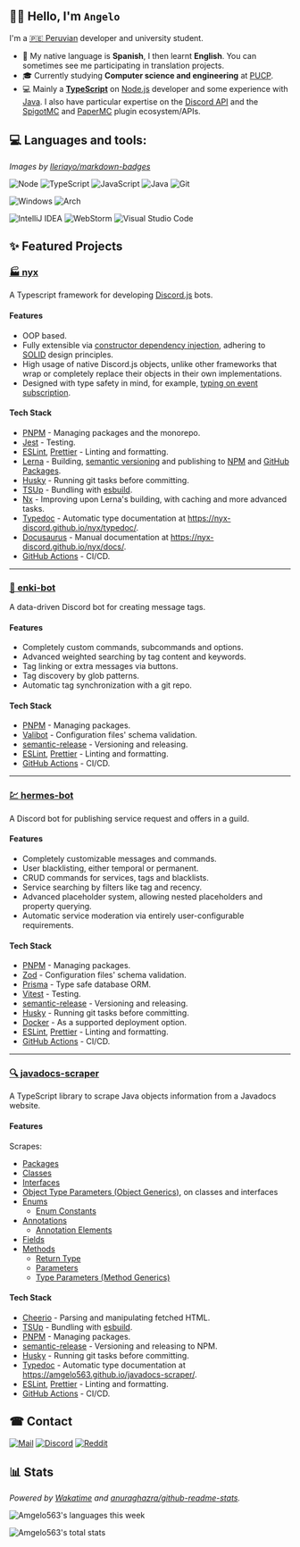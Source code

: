 ## 👋🏽 Hello, I'm `Angelo`

I'm a [🇵🇪 Peruvian](https://peru.info/en-us/) developer and university student.

- 💬 My native language is **Spanish**, I then learnt **English**. You can sometimes see me participating in translation projects.
- 🎓 Currently studying **Computer science and engineering** at [PUCP](https://www.pucp.edu.pe/en/).
- 💻 Mainly a **[TypeScript](https://www.typescriptlang.org/)** on [Node.js](https://nodejs.org/en/) developer and some experience with [Java](https://www.java.com/es/). I also have particular expertise on the [Discord API](https://discord.com/developers/docs/reference) and the [SpigotMC](https://www.spigotmc.org/) and [PaperMC](https://papermc.io/) plugin ecosystem/APIs.

## 💻 Languages and tools:

*Images by [Ileriayo/markdown-badges](https://github.com/Ileriayo/markdown-badges)*

![Node](https://img.shields.io/badge/node.js-6DA55F?style=for-the-badge&logo=node.js&logoColor=white)
![TypeScript](https://img.shields.io/badge/typescript-%23007ACC.svg?style=for-the-badge&logo=typescript&logoColor=white)
![JavaScript](https://img.shields.io/badge/javascript-%23323330.svg?style=for-the-badge&logo=javascript&logoColor=%23F7DF1E)
![Java](https://img.shields.io/badge/java-%23ED8B00.svg?style=for-the-badge&logo=java&logoColor=white)
![Git](https://img.shields.io/badge/git-%23F05033.svg?style=for-the-badge&logo=git&logoColor=white)

![Windows](https://img.shields.io/badge/Windows-0078D6?style=for-the-badge&logo=windows&logoColor=white)
![Arch](https://img.shields.io/badge/Arch%20Linux-1793D1?logo=arch-linux&logoColor=fff&style=for-the-badge)

![IntelliJ IDEA](https://img.shields.io/badge/IntelliJIDEA-000000.svg?style=for-the-badge&logo=intellij-idea&logoColor=white)
![WebStorm](https://img.shields.io/badge/webstorm-143?style=for-the-badge&logo=webstorm&logoColor=white&color=black)
![Visual Studio Code](https://img.shields.io/badge/Visual%20Studio%20Code-0078d7.svg?style=for-the-badge&logo=visual-studio-code&logoColor=white)

## ✨ Featured Projects
### [🏭 nyx](https://github.com/nyx-discord/nyx)
A Typescript framework for developing [Discord.js](https://discord.js.org/) bots.
#### Features
- OOP based.
- Fully extensible via [constructor dependency injection](https://en.wikipedia.org/wiki/Dependency_injection?oldformat=true), adhering to [SOLID](https://en.wikipedia.org/wiki/SOLID?oldformat=true) design principles.
- High usage of native Discord.js objects, unlike other frameworks that wrap or completely replace their objects in their own implementations.
- Designed with type safety in mind, for example, [typing on event subscription](https://nyx-discord.github.io/nyx/docs/features/events/event-overview#-event-type-safety).
#### Tech Stack
- [PNPM](https://pnpm.io/) - Managing packages and the monorepo.
- [Jest](https://jestjs.io/) - Testing.
- [ESLint](https://eslint.org/), [Prettier](https://prettier.io/) - Linting and formatting.
- [Lerna](https://lerna.js.org/) - Building, [semantic versioning](https://semver.org/) and publishing to [NPM](https://www.npmjs.com/) and [GitHub Packages](https://docs.github.com/en/packages/learn-github-packages/introduction-to-github-packages).
- [Husky](https://typicode.github.io/husky/) - Running git tasks before committing.
- [TSUp](https://github.com/egoist/tsup) - Bundling with [esbuild](https://github.com/evanw/esbuild).
- [Nx](https://nx.dev/) - Improving upon Lerna's building, with caching and more advanced tasks.
- [Typedoc](https://typedoc.org/) - Automatic type documentation at https://nyx-discord.github.io/nyx/typedoc/.
- [Docusaurus](https://docusaurus.io/) - Manual documentation at https://nyx-discord.github.io/nyx/docs/.
- [GitHub Actions](https://github.com/features/actions) - CI/CD.

---

### [💬 enki-bot](https://github.com/Amgelo563/enki-bot)
A data-driven Discord bot for creating message tags.

#### Features
- Completely custom commands, subcommands and options.
- Advanced weighted searching by tag content and keywords.
- Tag linking or extra messages via buttons.
- Tag discovery by glob patterns.
- Automatic tag synchronization with a git repo.

#### Tech Stack
- [PNPM](https://pnpm.io/) - Managing packages.
- [Valibot](https://valibot.dev/) - Configuration files' schema validation.
- [semantic-release](https://github.com/semantic-release/semantic-release) - Versioning and releasing.
- [ESLint](https://eslint.org/), [Prettier](https://prettier.io/) - Linting and formatting.
- [GitHub Actions](https://github.com/features/actions) - CI/CD.

---

### [💹 hermes-bot](https://github.com/Amgelo563/enki-bot)
A Discord bot for publishing service request and offers in a guild.

#### Features
- Completely customizable messages and commands.
- User blacklisting, either temporal or permanent.
- CRUD commands for services, tags and blacklists.
- Service searching by filters like tag and recency.
- Advanced placeholder system, allowing nested placeholders and property querying.
- Automatic service moderation via entirely user-configurable requirements.

#### Tech Stack
- [PNPM](https://pnpm.io/) - Managing packages.
- [Zod](https://zod.dev/) - Configuration files' schema validation.
- [Prisma](https://www.prisma.io/orm) - Type safe database ORM.
- [Vitest](https://vitest.dev/) - Testing.
- [semantic-release](https://github.com/semantic-release/semantic-release) - Versioning and releasing.
- [Husky](https://typicode.github.io/husky/) - Running git tasks before committing.
- [Docker](https://www.docker.com/) - As a supported deployment option.
- [ESLint](https://eslint.org/), [Prettier](https://prettier.io/) - Linting and formatting.
- [GitHub Actions](https://github.com/features/actions) - CI/CD.

---

### [🔍 javadocs-scraper](https://github.com/Amgelo563/javadocs-scraper)
A TypeScript library to scrape Java objects information from a Javadocs website.

#### Features
Scrapes:
- [Packages](https://github.com/Amgelo563/javadocs-scraper/blob/main/src/entities/package/PackageData.ts)
- [Classes](https://github.com/Amgelo563/javadocs-scraper/blob/main/src/entities/class/ClassData.ts)
- [Interfaces](https://github.com/Amgelo563/javadocs-scraper/blob/main/src/entities/interface/InterfaceData.ts)
- [Object Type Parameters (Object Generics)](https://github.com/Amgelo563/javadocs-scraper/blob/main/src/entities/object/ObjectTypeParameterData.ts), on classes and interfaces
- [Enums](https://github.com/Amgelo563/javadocs-scraper/blob/main/src/entities/enum/EnumData.ts)
    - [Enum Constants](https://github.com/Amgelo563/javadocs-scraper/blob/main/src/entities/enum/constant/EnumConstantData.ts)
- [Annotations](https://github.com/Amgelo563/javadocs-scraper/blob/main/src/entities/annotation/AnnotationData.ts)
    - [Annotation Elements](https://github.com/Amgelo563/javadocs-scraper/blob/main/src/entities/annotation/element/AnnotationElementData.ts)
- [Fields](https://github.com/Amgelo563/javadocs-scraper/blob/main/src/entities/field/FieldData.ts)
- [Methods](https://github.com/Amgelo563/javadocs-scraper/blob/main/src/entities/method/MethodData.ts)
    - [Return Type](https://github.com/Amgelo563/javadocs-scraper/blob/main/src/entities/method/return/MethodReturnData.ts)
    - [Parameters](https://github.com/Amgelo563/javadocs-scraper/blob/main/src/entities/parameter/ParameterData.ts)
    - [Type Parameters (Method Generics)](https://github.com/Amgelo563/javadocs-scraper/blob/main/src/entities/method/type/MethodTypeParameterData.ts)

#### Tech Stack
- [Cheerio](https://cheerio.js.org/) - Parsing and manipulating fetched HTML.
- [TSUp](https://github.com/egoist/tsup) - Bundling with [esbuild](https://github.com/evanw/esbuild).
- [PNPM](https://pnpm.io/) - Managing packages.
- [semantic-release](https://github.com/semantic-release/semantic-release) - Versioning and releasing to NPM.
- [Husky](https://typicode.github.io/husky/) - Running git tasks before committing.
- [Typedoc](https://typedoc.org/) - Automatic type documentation at https://amgelo563.github.io/javadocs-scraper/.
- [ESLint](https://eslint.org/), [Prettier](https://prettier.io/) - Linting and formatting.
- [GitHub Actions](https://github.com/features/actions) - CI/CD.

## ☎ Contact

[![Mail](https://img.shields.io/badge/mail-email%40amgelo563.me-dd4336?style=for-the-badge&logo=gmail)](mailto:email@amgelo563.me)
[![Discord](https://img.shields.io/badge/amgelo563-%235662f6.svg?style=for-the-badge&logo=discord&logoColor=white)](https://discordapp.com/users/235428738748121088)
[![Reddit](https://img.shields.io/badge/Amgelo563-FF4500?style=for-the-badge&logo=reddit&logoColor=white)](https://www.reddit.com/user/Amgelo563/)

## 📊 Stats

*Powered by [Wakatime](https://wakatime.com/) and [anuraghazra/github-readme-stats](https://github.com/anuraghazra/github-readme-stats).*

![Amgelo563's languages this week](https://github-readme-stats.vercel.app/api/wakatime?username=@84d4f8dc-edb7-4aaf-a6d3-39a0bf3fed51&theme=algolia&layout=compact&custom_title=🌌%20This%20year)

![Amgelo563's total stats](https://github-readme-stats.vercel.app/api?username=Amgelo563&show_icons=true&theme=algolia&include_all_commits=true&custom_title=🌐%20Total%20stats)
